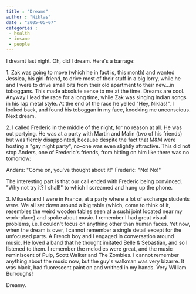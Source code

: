 ```yaml
---
title : "Dreams"
author : "Niklas"
date : "2005-05-07"
categories : 
 - health
 - insane
 - people
---
```


I dreamt last night. Oh, did I dream. Here's a barrage:

1\. Zak was going to move (which he in fact is, this month) and wanted Jessica, his girl-friend, to drive most of their stuff in a big lorry, while he and I were to drive small bits from their old apartment to their new...in toboggans. This made absolute sense to me at the time. Dreams are cool. Anyway I lead the race for a long time, while Zak was singing Indian songs in his rap metal style. At the end of the race he yelled "Hey, Niklas!", I looked back, and found his toboggan in my face, knocking me unconscious. Next dream.

2\. I called Frederic in the middle of the night, for no reason at all. He was out partying. He was at a party with Martin and Malin (two of his friends) but was fiercly disappointed, because despite the fact that M&M were hosting a "gay night party", no-one was even slightly attractive. This did not stop Anders, one of Frederic's friends, from hitting on him like there was no tomorrow:

Anders: "Come on, you've thought about it!" Frederic: "No! No!"

The interesting part is that our call ended with Frederic being convinced. "Why not try it? I shall!" to which I screamed and hung up the phone.

3\. Mikaela and I were in France, at a party where a lot of exchange students were. We all sat down around a big table (which, come to think of it, resembles the weird wooden tables seen at a sushi joint located near my work-place) and spoke about music. I remember I had great visual problems, i.e. I couldn't focus on anything other than human faces. Yet now, when the dream is over, I cannot remember a single detail except for the unfocused parts. A French boy and I engaged in conversation around music. He loved a band that he thought imitated Belle & Sebastian, and so I listened to them. I remember the melodies were great, and the music reminiscent of Pulp, Scott Walker and The Zombies. I cannot remember anything about the music now, but the guy's walkman was very bizarre. It was black, had fluorescent paint on and writhed in my hands. Very William Burroughs!

Dreamy.
